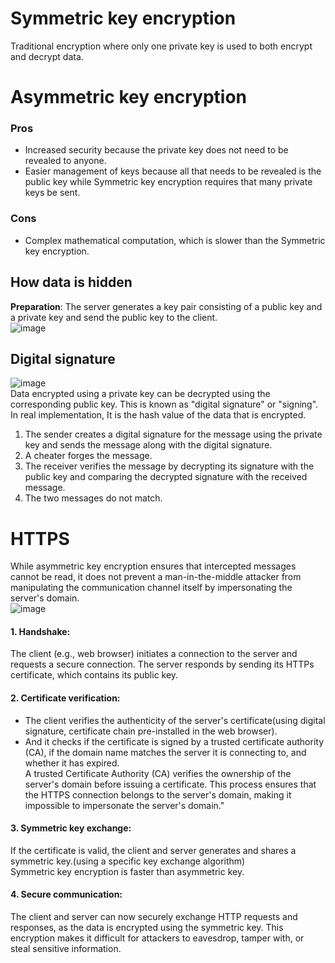 # Symmetric key encryption
Traditional encryption where only one private key is used to both encrypt and decrypt data.

# Asymmetric key encryption
### Pros
- Increased security because the private key does not need to be revealed to anyone.
- Easier management of keys because all that needs to be revealed is the public key while Symmetric key encryption requires that many private keys be sent.
### Cons
- Complex mathematical computation, which is slower than the Symmetric key encryption.
## How data is hidden
**Preparation**: The server generates a key pair consisting of a public key and a private key and send the public key to the client.<br>
![image](https://user-images.githubusercontent.com/67142421/222992037-5f45d95f-5a57-4a36-af02-6b1850d03899.png)

## Digital signature
![image](https://github.com/vacu9708/Fundamental-knowledge/assets/67142421/6de94ece-9792-4820-85a3-740ba922916e)<br>
Data encrypted using a private key can be decrypted using the corresponding public key. This is known as "digital signature" or "signing".<br>
In real implementation, It is the hash value of the data that is encrypted.
1. The sender creates a digital signature for the message using the private key and sends the message along with the digital signature.
2. A cheater forges the message.
3. The receiver verifies the message by decrypting its signature with the public key and comparing the decrypted signature with the received message.
4. The two messages do not match.

# HTTPS
While asymmetric key encryption ensures that intercepted messages cannot be read, it does not prevent a man-in-the-middle attacker from manipulating the communication channel itself by impersonating the server's domain.<br>
![image](https://github.com/vacu9708/Fundamental-knowledge/assets/67142421/2801946a-5c97-45ca-a9fd-d7d8d3219369)<br>
#### 1. Handshake:
The client (e.g., web browser) initiates a connection to the server and requests a secure connection. The server responds by sending its HTTPs certificate, which contains its public key.
#### 2. Certificate verification:
- The client verifies the authenticity of the server's certificate(using digital signature, certificate chain pre-installed in the web browser).
- And it checks if the certificate is signed by a trusted certificate authority (CA), if the domain name matches the server it is connecting to, and whether it has expired.<br>
A trusted Certificate Authority (CA) verifies the ownership of the server's domain before issuing a certificate. This process ensures that the HTTPS connection belongs to the server's domain, making it impossible to impersonate the server's domain."
#### 3. Symmetric key exchange:
If the certificate is valid, the client and server generates and shares a symmetric key.(using a specific key exchange algorithm)<br>
Symmetric key encryption is faster than asymmetric key.
#### 4. Secure communication:
The client and server can now securely exchange HTTP requests and responses, as the data is encrypted using the symmetric key. This encryption makes it difficult for attackers to eavesdrop, tamper with, or steal sensitive information.
